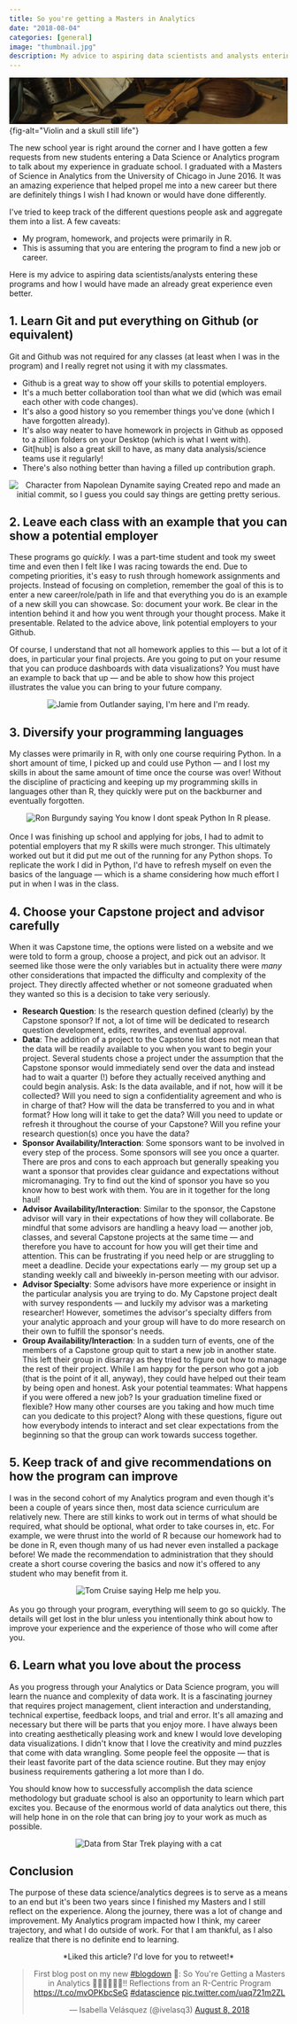 ```yaml
---
title: So you're getting a Masters in Analytics
date: "2018-08-04"
categories: [general]
image: "thumbnail.jpg"
description: My advice to aspiring data scientists and analysts entering these programs.
---
```


![Pieter Claesz, Vanitas Still Life with the Spinario (1628)](thumbnail-wide.jpg){fig-alt="Violin and a skull still life"}

The new school year is right around the corner and I have gotten a few requests from new students entering a Data Science or Analytics program to talk about my experience in graduate school. I graduated with a Masters of Science in Analytics from the University of Chicago in June 2016. It was an amazing experience that helped propel me into a new career but there are definitely things I wish I had known or would have done differently.

I've tried to keep track of the different questions people ask and aggregate them into a list. A few caveats:

- My program, homework, and projects were primarily in R.
- This is assuming that you are entering the program to find a new job or career.

Here is my advice to aspiring data scientists/analysts entering these programs and how I would have made an already great experience even better.

## 1. Learn Git and put everything on Github (or equivalent)

Git and Github was not required for any classes (at least when I was in the program) and I really regret not using it with my classmates.

* Github is a great way to show off your skills to potential employers.
* It's a much better collaboration tool than what we did (which was email each other with code changes).
* It's also a good history so you remember things you've done (which I have forgotten already).
* It's also way neater to have homework in projects in Github as opposed to a zillion folders on your Desktop (which is what I went with).
* Git[hub] is also a great skill to have, as many data analysis/science teams use it regularly!
* There's also nothing better than having a filled up contribution graph.

<center>
<img src="https://i.imgur.com/7c6ss6v.jpg?style=centerme" alt="Character from Napolean Dynamite saying Created repo and made an initial commit, so I guess you could say things are getting pretty serious."></img>
</center>

## 2. Leave each class with an example that you can show a potential employer

These programs go *quickly.* I was a part-time student and took my sweet time and even then I felt like I was racing towards the end. Due to competing priorities, it's easy to rush through homework assignments and projects. Instead of focusing on completion, remember the goal of this is to enter a new career/role/path in life and that everything you do is an example of a new skill you can showcase. So: document your work. Be clear in the intention behind it and how you went through your thought process. Make it presentable. Related to the advice above, link potential employers to your Github.

Of course, I understand that not all homework applies to this — but a lot of it does, in particular your final projects. Are you going to put on your resume that you can produce dashboards with data visualizations? You must have an example to back that up — and be able to show how this project illustrates the value you can bring to your future company.

<center>
<img src="https://miro.medium.com/max/1838/1*5U_4FZ82_Lf4p6o82VTGuQ.gif" alt="Jamie from Outlander saying, I'm here and I'm ready."></img>
</center>

## 3. Diversify your programming languages

My classes were primarily in R, with only one course requiring Python. In a short amount of time, I picked up and could use Python — and I lost my skills in about the same amount of time once the course was over! Without the discipline of practicing and keeping up my programming skills in languages other than R, they quickly were put on the backburner and eventually forgotten.

<center>
<img src="https://media.makeameme.org/created/you-know-i-5b67d1.jpg?style=centerme" alt="Ron Burgundy saying You know I dont speak Python In R please."></img>
</center>
<br>
Once I was finishing up school and applying for jobs, I had to admit to potential employers that my R skills were much stronger. This ultimately worked out but it did put me out of the running for any Python shops. To replicate the work I did in Python, I'd have to refresh myself on even the basics of the language — which is a shame considering how much effort I put in when I was in the class.

## 4. Choose your Capstone project and advisor carefully

When it was Capstone time, the options were listed on a website and we were told to form a group, choose a project, and pick out an advisor. It seemed like those were the only variables but in actuality there were *many* other considerations that impacted the difficulty and complexity of the project. They directly affected whether or not someone graduated when they wanted so this is a decision to take very seriously.

- **Research Question**: Is the research question defined (clearly) by the Capstone sponsor? If not, a lot of time will be dedicated to research question development, edits, rewrites, and eventual approval.
- **Data**: The addition of a project to the Capstone list does not mean that the data will be readily available to you when you want to begin your project. Several students chose a project under the assumption that the Capstone sponsor would immediately send over the data and instead had to wait a quarter (!) before they actually received anything and could begin analysis. Ask: Is the data available, and if not, how will it be collected? Will you need to sign a confidentiality agreement and who is in charge of that? How will the data be transferred to you and in what format? How long will it take to get the data? Will you need to update or refresh it throughout the course of your Capstone? Will you refine your research question(s) once you have the data?
- **Sponsor Availability/Interaction**: Some sponsors want to be involved in every step of the process. Some sponsors will see you once a quarter. There are pros and cons to each approach but generally speaking you want a sponsor that provides clear guidance and expectations without micromanaging. Try to find out the kind of sponsor you have so you know how to best work with them. You are in it together for the long haul!
- **Advisor Availability/Interaction**: Similar to the sponsor, the Capstone advisor will vary in their expectations of how they will collaborate. Be mindful that some advisors are handling a heavy load — another job, classes, and several Capstone projects at the same time — and therefore you have to account for how you will get their time and attention. This can be frustrating if you need help or are struggling to meet a deadline. Decide your expectations early — my group set up a standing weekly call and biweekly in-person meeting with our advisor.
- **Advisor Specialty**: Some advisors have more experience or insight in the particular analysis you are trying to do. My Capstone project dealt with survey respondents — and luckily my advisor was a marketing researcher! However, sometimes the advisor's specialty differs from your analytic approach and your group will have to do more research on their own to fulfill the sponsor's needs.
- **Group Availability/Interaction**: In a sudden turn of events, one of the members of a Capstone group quit to start a new job in another state. This left their group in disarray as they tried to figure out how to manage the rest of their project. While I am happy for the person who got a job (that is the point of it all, anyway), they could have helped out their team by being open and honest. Ask your potential teammates: What happens if you were offered a new job? Is your graduation timeline fixed or flexible? How many other courses are you taking and how much time can you dedicate to this project? Along with these questions, figure out how everybody intends to interact and set clear expectations from the beginning so that the group can work towards success together.

## 5. Keep track of and give recommendations on how the program can improve

I was in the second cohort of my Analytics program and even though it's been a couple of years since then, most data science curriculum are relatively new. There are still kinks to work out in terms of what should be required, what should be optional, what order to take courses in, etc. For example, we were thrust into the world of R because our homework had to be done in R, even though many of us had never even installed a package before! We made the recommendation to administration that they should create a short course covering the basics and now it's offered to any student who may benefit from it.

<center>
<img src="https://media.giphy.com/media/uRb2p09vY8lEs/giphy.gif?style=centerme" alt="Tom Cruise saying Help me help you."></img>
</center>
<br>
As you go through your program, everything will seem to go so quickly. The details will get lost in the blur unless you intentionally think about how to improve your experience and the experience of those who will come after you.

## 6. Learn what you love about the process

As you progress through your Analytics or Data Science program, you will learn the nuance and complexity of data work. It is a fascinating journey that requires project management, client interaction and understanding, technical expertise, feedback loops, and trial and error. It's all amazing and necessary but there will be parts that you enjoy more. I have always been into creating aesthetically pleasing work and knew I would love developing data visualizations. I didn't know that I love the creativity and mind puzzles that come with data wrangling. Some people feel the opposite — that is their least favorite part of the data science routine. But they may enjoy business requirements gathering a lot more than I do.

You should know how to successfully accomplish the data science methodology but graduate school is also an opportunity to learn which part excites you. Because of the enormous world of data analytics out there, this will help hone in on the role that can bring joy to your work as much as possible.

<center>
<img src="https://i.chzbgr.com/full/7462068736/h27B781F0/?style=centerme" alt="Data from Star Trek playing with a cat"></img>
</center>

## Conclusion

The purpose of these data science/analytics degrees is to serve as a means to an end but it's been two years since I finished my Masters and I still reflect on the experience. Along the journey, there was a lot of change and improvement. My Analytics program impacted how I think, my career trajectory, and what I do outside of work. For that I am thankful, as I also realize that there is no definite end to learning.

<center>
*Liked this article? I'd love for you to retweet!*

<blockquote class="twitter-tweet"><p lang="en" dir="ltr">First blog post on my new <a href="https://twitter.com/hashtag/blogdown?src=hash&amp;ref_src=twsrc%5Etfw">#blogdown</a> 🎉: So You&#39;re Getting a Masters in Analytics 👩🏽‍🎓👨🏽‍🎓‼️ Reflections from an R-Centric Program <a href="https://t.co/mvOPKbcSeG">https://t.co/mvOPKbcSeG</a> <a href="https://twitter.com/hashtag/datascience?src=hash&amp;ref_src=twsrc%5Etfw">#datascience</a> <a href="https://t.co/uaq721m2ZL">pic.twitter.com/uaq721m2ZL</a></p>&mdash; Isabella Velásquez (@ivelasq3) <a href="https://twitter.com/ivelasq3/status/1027200743030149122?ref_src=twsrc%5Etfw">August 8, 2018</a></blockquote> <script async src="https://platform.twitter.com/widgets.js" charset="utf-8"></script> 
</center>